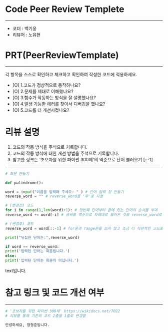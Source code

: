 # Code Peer Review Templete
---
- 코더 : 백기웅
- 리뷰어 : 노유현


# PRT(PeerReviewTemplate)
---
각 항목을 스스로 확인하고 체크하고 확인하여 작성한 코드에 적용하세요.
- [O] 1.코드가 정상적으로 동작하나요?
- [O] 2.문제를 제대로 이해했나요?
- [O] 3.함수가 작동하는 방식을 잘 설명했나요?
- [O] 4.발생 가능한 에러를 찾아서 디버깅을 했나요?
- [O] 5.코드를 더 개선시켰나요?

# 리뷰 설명
1. 코드의 작동 방식을 주석으로 기록합니다.
2. 코드의 작동 방식에 대한 개선 방법을 주석으로 기록합니다.
3. 참고한 링크는 '초보자를 위한 파이썬 300제'의 역순으로 단어 불러오기 [::-1]
---
```python
# 회문 만들기

def palindrome():

word = input("이름을 입력해 주세요: " ) # 단어 입력 창 만들기
reverse_word = "" # reverse_word를 '무'로 지정

# (변경전) 코드
for i in range(1,len(word)+1): # 첫번째 단어부터 끝에 있는 단어의 순서를 부여
reverse_word += word[-i] # 글씨를 역순으로 차례대로 불러온 것을 reverse_word로 지정

# (변경후) 코드
reverse_word = word[::-1] # for문과 range문을 쓰지 않고 조금 더 직관적인 코드로 변경

print("뒤집힌 단어는:",reverse_word)

if word == reverse_word:
print('입력된 단어는 회문입니다.')
else:
print('입력된 단어는 회문이 아닙니다.')
```
text입니다.

# 참고 링크 및 코드 개선 여부
---
```python
# '초보자를 위한 파이썬 300제' https://wikidocs.net/7022
# 리뷰를 통해 기존의 코드 2줄을 1줄로 변경함

안녕하세요, 정형준입니다.
